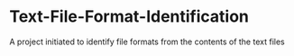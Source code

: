 # Text-File-Format-Identification
A project initiated to identify file formats from the contents of the text files
